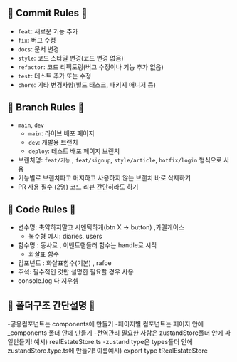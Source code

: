 ## 🩵 Commit Rules 🩵

- `feat`: 새로운 기능 추가
- `fix`: 버그 수정
- `docs`: 문서 변경
- `style`: 코드 스타일 변경(코드 변경 없음)
- `refactor`: 코드 리팩토링(버그 수정이나 기능 추가 없음)
- `test`: 테스트 추가 또는 수정
- `chore`: 기타 변경사항(빌드 태스크, 패키지 매니저 등)

## 🧡 Branch Rules 🧡

- `main`, `dev`
  - `main`: 라이브 배포 페이지
  - `dev`: 개발용 브랜치
  - `deploy`: 테스트 배포 페이지 브랜치
- 브랜치명: `feat/기능` , `feat/signup`, `style/article`, `hotfix/login` 형식으로 사용
- 기능별로 브랜치파고 머지하고 사용하지 않는 브랜치 바로 삭제하기
- PR 사용 필수 (2명) 코드 리뷰 간단히라도 하기

## 💛 Code Rules 💛

- 변수명: 축약하지말고 시멘틱하게(btn X → button) ,카멜케이스
  - 복수형 예시: diaries, users
- 함수명 : 동사로 , 이벤트핸들러 함수는 handle로 시작
  - 화살표 함수
- 컴포넌트 : 화살표함수(기본) , rafce
- 주석: 필수적인 것만 설명한 필요할 경우 사용
- console.log 다 지우셈

## 💚 폴더구조 간단설명 💚

-공용컴포넌트는 components에 만들기 -페이지별 컴포넌트는 페이지 안에 \_components 폴더 안에 만들기 -전역관리 필요한 사람은 zustandStore폴더 안에 파일만들기! 예시) realEstateStore.ts
-zustand type은 types폴더 안에 zustandStore.type.ts에 만들기! 이름예시) export type tRealEstateStore
